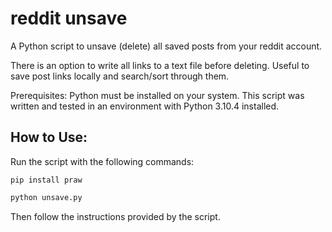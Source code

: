 # reddit unsave
A Python script to unsave (delete) all saved posts from your reddit account.

There is an option to write all links to a text file before deleting.
Useful to save post links locally and search/sort through them.

Prerequisites: Python must be installed on your system.
This script was written and tested in an environment with Python 3.10.4 installed.

## How to Use:
Run the script with the following commands:
```shellscript
pip install praw
```
```zsh
python unsave.py
```
Then follow the instructions provided by the script.
